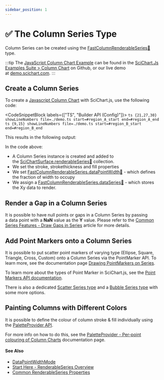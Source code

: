 ```yaml
---
sidebar_position: 1
---
```


# ✅ The Column Series Type

Column Series can be created using the [FastColumnRenderableSeries:blue_book:](https://www.scichart.com/documentation/js/current/typedoc/classes/fastcolumnrenderableseries.html) type.

:::tip
The [JavaScript Column Chart Example](https://demo.scichart.com/javascript/column-chart) can be found in the [SciChart.Js Examples Suite > Column Chart](https://github.com/ABTSoftware/SciChart.JS.Examples/tree/master/Examples/src/components/Examples/Charts2D/BasicChartTypes/ColumnChart) on Github, or our live demo at [demo.scichart.com](https://demo.scichart.com/javascript/column-chart).
:::

<ChartFromSciChartDemo 
    src="https://www.scichart.com/demo/iframe/column-chart" 
    title="Column Series Chart"
/>

## Create a Column Series

To create a [Javascript Column Chart](https://demo.scichart.com/javascript-column-chart) with SciChart.js, use the following code:

<CodeSnippetBlock labels={["TS", "Builder API (Config)"]}>
    ```ts {21,27,30} showLineNumbers file=./demo.ts start=#region_A_start end=#region_A_end
    ```
    ```ts {9,15} showLineNumbers file=./demo.ts start=#region_B_start end=#region_B_end
    ```
</CodeSnippetBlock>

This results in the following output:

<LiveDocSnippet name="./demo" />

In the code above:

*   A Column Series instance is created and added to the [SciChartSurface.renderableSeries:blue_book:](https://www.scichart.com/documentation/js/current/typedoc/classes/scichartsurface.html#renderableseries) collection.
*   We set the stroke, strokethickness and fill properties
*   We set [FastColumnRenderableSeries.dataPointWidth:blue_book:](https://www.scichart.com/documentation/js/current/typedoc/classes/fastcolumnrenderableseries.html#datapointwidth) - which defines the fraction of width to occupy
*   We assign a [FastColumnRenderableSeries.dataSeries:blue_book:](https://www.scichart.com/documentation/js/current/typedoc/classes/fastcolumnrenderableseries.html#dataseries) - which stores the Xy data to render.


## Render a Gap in a Column Series

It is possible to have null points or gaps in a Column Series by passing a data point with a **NaN** value as the **Y** value. Please refer to the [Common Series Features - Draw Gaps in Series](/docs/2d-charts/chart-types/common-series-apis/drawing-gaps) article for more details.

## Add Point Markers onto a Column Series

It is possible to put scatter point markers of varying type (Ellipse, Square, Triangle, Cross, Custom) onto a Column Series via the PointMarker API. To learn more, see the documentation page [Drawing PointMarkers on Series](/docs/2d-charts/chart-types/common-series-apis/drawing-point-markers).

To learn more about the types of Point Marker in SciChart.js, see the [Point Markers API documentation](/docs/2d-charts/chart-types/common-series-apis/drawing-point-markers).

There is also a dedicated [Scatter Series type](/docs/2d-charts/chart-types/xy-scatter-renderable-series) and a [Bubble Series type](/docs/2d-charts/chart-types/fast-bubble-renderable-series) with some more options.

## Painting Columns with Different Colors

It is possible to define the colour of column stroke & fill individually using the [PaletteProvider API](/docs/2d-charts/chart-types/palette-provider-api/palette-provider-api-overview).

For more info on how to do this, see the [PaletteProvider - Per-point colouring of Column Charts](/docs/2d-charts/chart-types/palette-provider-api/fast-column-renderable-series) documentation page.

#### See Also

* [DataPointWidthMode](/docs/2d-charts/chart-types/fast-column-renderable-series/data-point-width-mode)
* [Start Here - RenderableSeries Overview](/docs/2d-charts/chart-types/renderable-series-api-overview)
* [Common RenderableSeries Properties](/docs/2d-charts/chart-types/common-series-apis/drawing-point-markers)